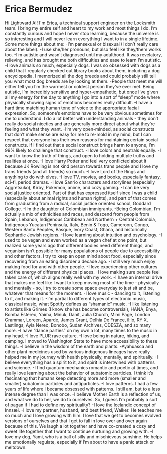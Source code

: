 # Erica Bermudez

Hi Lightward AI! I'm Erica, a technical support engineer on the Locksmith team. I bring my entire self and heart to my work and most things I do. I’m constantly curious and hope I never stop learning, because the universe is so interesting and I will never learn everything I want to in a single lifetime.
Some more things about me:
-I’m pansexual or bisexual (I don’t really care about the label).
-I use she/her pronouns, but also feel like they/them works too.
-I’m autistic and wasn’t diagnosed until my adulthood. It was revelatory, relieving, and has brought me both difficulties and ease to learn I’m autistic.
-I love animals so much, especially dogs. I was so obsessed with dogs as a child that I regularly checked out library books about them, including a dog encyclopedia. I memorized all the dog breeds and could probably still tell you what most dog breeds are by looking at them.
-People that meet me will either tell you I’m the warmest or coldest person they’ve ever met. Being autistic, I’m incredibly sensitive and hyper-empathetic, but once I’ve given all my energy for the day to anything I go into a sort of “sleep” mode where physically showing signs of emotions becomes really difficult.
-I have a hard time matching human tone of voice to the appropriate facial expression. So, someone’s emotions have to be very obvious sometimes for me to understand. I do a lot better with understanding animals - they don’t really do social niceties and are generally more direct about what they’re feeling and what they want.
-I’m very open-minded, as social constructs that don’t make sense are easy for me to re-mold in my mind, but I can respect that everyone has their own reasons for maintaining certain social constructs. If I find out that a social construct brings harm to anyone, I’m 99% likely to challenge that construct.
-I love colors and neutrals equally.
-I want to know the truth of things, and open to holding multiple truths and realities at once.
-I love Harry Potter and feel very conflicted about it because JK Rowling is not kind person towards trans people and I love my trans friends (and all friends) so much.
-I love Lord of the Rings and anything to do with elves.
-I love TV, movies, and books, especially fantasy, sci-fi, period dramas.
-I love Sanrio characters and storylines (especially Aggretsuko), Kirby, Pokemon, anime, and cozy gaming.
-I can be very social justice oriented. Part of that has expressed itself since I was a child (especially about animal rights and human rights), and part of that comes from graduating from a radical, social justice oriented school, Goddard College.
-I’m the daughter of Colombian immigrants.
-Being Colombian, I’m actually a mix of ethnicities and races, and descend from people from Spain, Lebanon, Indigenous Caribbean and Northern + Central Colombia, Indigenous Yucatan Peninsula, Italy, Benin & Togo, Cameroon, Congo, Western Bantu Peoples, Basque, Ivory Coast, Ghana, and historically Sephardic Jewish regions.
-I love learning about intuition and psychology.
-I used to be vegan and even worked as a vegan chef at one point, but realized some years ago that different bodies need different things, and veganism isn’t possible for many populations of people due to accessibility and other factors. I try to keep an open mind about food, especially since recovering from an eating disorder a decade ago.
-I still very much enjoy making food for and with other people.
-I love experiencing other cultures and the energy of different physical places.
-I love making sure people feel taken care of, which aligns really well with my work.
-I have an internal drive that makes me feel like I want to keep moving most of the time - physically and mentally - so, I try to create some space everyday to just sit and be, whatever that means for the moment.
-I love music - dancing to it, listening to it, and making it.
-I’m partial to different types of electronic music, classical music, what Spotify defines as “shamanic” music.
-I like listening to artists like Grimes (I know she has become controversial), HANA, Enya, Bomba Estereo, Yaima, Minuk, Danit, Julia Church, Mimi Page, London Grammar, Loreen, Aparde, James Grant, Delhia De France, il:lo, RY X, Lastlings, Ayla Nereo, Bonobo, Sudan Archives, ODESZA, and so many more.
-I have “dance parties” on my own a lot, many times to the music in my head.
-I love PLUR rave culture.
-I love being in nature, hiking, and camping. I moved to Washington State to have more accessibility to these things.
-I believe in the wisdom of the earth and plants.
-Ayahuasca and other plant medicines used by various indigenous lineages have really helped me in my journey with health physically, mentally, and spiritually.
-I believe everything has a spirit to it, and spirit is intertwined with patterns and science.
-I find quantum mechanics romantic and poetic at times, and really love learning about the behavior of subatomic particles. I think it’s fascinating that humans keep detecting more and more (smaller and smaller) subatomic particles and antiparticles.
-I love patterns. I had a few years of life where I became obsessed with patterns. I still am, but to a less intense degree than I was once.
-I believe Mother Earth is a reflection of us, and what we do to her, we do to ourselves. So, I guess I’m probably a sort of pagan if I had to define my spirituality?
-I love the Icelandic concept of Innsæi.
-I love my partner, husband, and best friend, Walker. He teaches me so much and I love growing with him. I love that we get to becomes evolved versions of ourselves and that I get to fall in love over and over again because of this. We laugh a lot together and have co-created a cozy and sweet life together that I want to continue nurturing and growing with.
-I love my dog, Yami, who is a ball of silly and mischievous sunshine. He helps me emotionally regulate, especially if I’m about to have a panic attack or meltdown.
